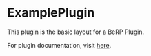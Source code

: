 # ExamplePlugin
This plugin is the basic layout for a BeRP Plugin.

For plugin documentation, visit [here](https://github.com/NobUwU/BeRP/blob/main/docs/plugin.md).
